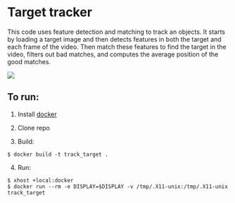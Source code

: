 # Target tracker
This code uses feature detection and matching to track an objects. It starts by loading a target image and then detects features in both the target and each frame of the video. Then match these features to find the target in the video, filters out bad matches, and computes the average position of the good matches.

![](assets/results.gif)

## To run:
1. Install [docker](https://docs.docker.com/engine/install/)

2. Clone repo

3. Build:
```
$ docker build -t track_target .
```

4. Run:
```
$ xhost +local:docker
$ docker run --rm -e DISPLAY=$DISPLAY -v /tmp/.X11-unix:/tmp/.X11-unix track_target
```
